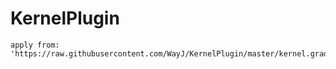 # KernelPlugin

``` 
apply from: 'https://raw.githubusercontent.com/WayJ/KernelPlugin/master/kernel.gradle' 

``` 
